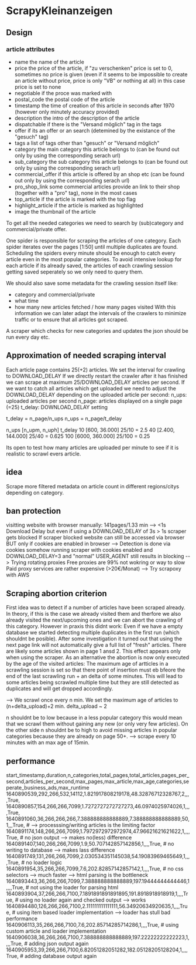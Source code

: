 # ScrapyKleinanzeigen
## Design
### article attributes
- name                  the name of the article
- price                 the price of the article, if "zu verschenken" price is set to 0, sometimes no price is given (even if it seems to be impossible to create an article without price, price is only "VB" or nothing at all) in this case price is set to none
- negotiable            if the proce was marked with 
- postal_code           the postal code of the article
- timestamp             the time of creation of this article in seconds after 1970 (however only minutely accuracy provided)
- description           the intro of the description of the article 
- dispatchable          if there is the "Versand möglich" tag in the tags
- offer                 if its an offer or an search (detemined by the existance of the "gesuch" tag)
- tags                  a list of tags other than "gesuch" or "Versand möglich"
- category              the main category this article belongs to (can be found out only by using the corresponding serach url)
- sub_category          the sub category this article belongs to (can be found out only by using the corresponding serach url)
- commercial_offer      if this article is offered by an shop etc (can be found out only by using the corresponding serach url)
- pro_shop_link         some commercial articles provide an link to their shop (together with a "pro" tag), none in the most cases
- top_article           if the article is marked with the top flag
- highlight_article     if the article is marked as highlighted
- image                 the thumbnail of the article

To get all the needed categories we need to search by (sub)category and commercial/private offer.

One spider is responsible for scraping the articles of one category.
Each spider iterates over the pages [1:50] until multiple duplicates are found.
Scheduling the spiders every minute should be enough to catch every article even in 
the most popular categories.
To avoid intensive lookup for each article if its already saved, the articles of 
each crawling session getting saved seperately so we only need to query them.

We should also save some metadata for the crawling session itself like:
- category and commercial/private
- what time
- how many new articles fetched / how many pages visited
With this information we can later adapt the intervals of the crawlers to minimize
traffic or to ensure that all articles got scraped.

A scraper which checks for new categories and updates the json should be run every
day etc.

## Approximation of needed scraping interval
Each article page contains 25(+2) articles. 
We set the interval for crawling to DOWNLOAD_DELAY
If we directly restart the crawler after it has finished we can scrape at maximum
25/DOWNLOAD_DELAY articles per second.
If we want to catch all articles which get uploaded we need to adjust the DOWNLOAD_DELAY
depending on the uploaded article per second:
n_ups: uploaded articles per second
n_page: articles displayed on a single page (=25)
t_delay: DOWNLOAD_DELAY setting

t_delay = n_page/n_ups
n_ups = n_page/t_delay

n_ups [n_upm, n_uph]        t_delay
10 [600, 36.000]            25/10 = 2.5
40 [2.400, 144.000]         25/40 = 0.625
100 [6000, 360.000]         25/100 = 0.25 

Its open to test how many articles are uploaded per minute to see if it is realistic
to scrawl evers article.

## idea
Scrape more filtered metadata on article count in different regions/citys depending on category.

## ban protection
visitting website with browser manually: 141pages/1.33 min --> <1s Download Delay
but even if using a DOWNLOAD_DELAY of 3s > 1s scraper gets blocked
If scraper blocked website can still be accessed via browser BUT only if cookies are enabled in browser
--> Detection is done via cookies somehow
running scraper with cookies enabled and DOWNLOAD_DELAY=3 and "normal" USER_AGENT still results in blocking
--> Trying rotating proxies
Free proxies are 99% not wokring or way to slow
Paid proxy services are rather expensive (>20€/Monat)
--> Try scrapoxy with AWS

## Scraping abortion criterion
First idea was to detect if a number of articles have been scraped already. In theory, if this is the case 
we already visited them and therfore we also already visited the next/upcoming ones and we
can abort the crawling of this category.
However in praxis this didnt work: Even if we have a empty database we started detecting
multiple duplicates in the first run (which shouldnt be posible).
After some investigation it turned out that using the next page link will not automatically
give a full list of "fresh" articles. There are likely some articles shown in page
1 ansd 2. This effect appears only when using the scraper.
As an alternative the abortion is now only executed by the age of the visited articles:
The maximum age of artticles in a scrawling session is set so that there point of insertion
must eb bfeore the end of the last scrawling run + an delta of some minutes.
This will lead to some articles being scrawled multiple time but they are still 
detected as duplicates and will get dropped accordingly.

--> We scrawl once every n min. 
We set the maximum age of articles to (n+delta_upload)+2 min.
delta_upload ~ 2

n shouldnt be to low because in a less popular category this would mean that we scrawl
them without gaining any new (or only very few articles).
On the other side n shouldnt be to high to avoid missing articles in popular categories
because they are already on page 50+.
--> scrape every 10 minutes with an max age of 15min.

## performance
start_timestamp,duration,n_categories,total_pages,total_articles,pages_per_second,articles_per_second,max_pages,max_article,max_age,categories,seperate_business_ads,max_runtime
1640890539,292,266,532,14112,1.821917808219178,48.32876712328767,2,,,,True,
1640890857,154,266,266,7099,1.7272727272727273,46.0974025974026,1,,,,True,
1640891060,36,266,266,266,7.388888888888889,7.388888888888889,50,1,,,True, # --> processsing/writing articles is the limiting factor
1640891174,148,266,266,7099,1.7972972972972974,47.96621621621622,1,,,,True, # no json output --> makes no(less) difference
1640891407,140,266,266,7099,1.9,50.707142857142856,1,,,,True, # no writing to database --> makes lass difference
1640891749,131,266,266,7099,2.030534351145038,54.19083969465649,1,,,,True, # no loader logic
1640891954,35,266,266,7099,7.6,202.82857142857142,1,,,,True, # no css selectors --> much faster --> html parsing is the bottleneck
1640893443,36,266,266,7099,7.388888888888889,197.19444444444446,1,,,,True, # not using the loader for parsing html
1640893904,37,266,266,7100,7.1891891891891895,191.8918918918919,1,,,,True, # using no loader again and checked output --> works
1640894480,126,266,266,7100,2.111111111111111,56.34920634920635,1,,,,True, # using item based loader implementation --> loader has stull bad performance
1640906113,35,266,266,7100,7.6,202.85714285714286,1,,,,True, # using custom article and loader implementation
1640906038,36,266,266,7100,7.388888888888889,197.22222222222223,1,,,,True, # adding json output again
1640905953,39,266,266,7100,6.82051282051282,182.05128205128204,1,,,,True, # adding database output again